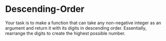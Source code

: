 # Descending-Order
Your task is to make a function that can take any non-negative integer as an argument and return it with its digits in descending order. Essentially, rearrange the digits to create the highest possible number.
